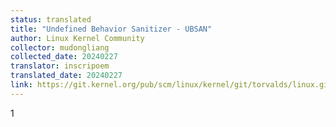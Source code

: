 ```yaml
---
status: translated
title: "Undefined Behavior Sanitizer - UBSAN"
author: Linux Kernel Community
collector: mudongliang
collected_date: 20240227
translator: inscripoem
translated_date: 20240227
link: https://git.kernel.org/pub/scm/linux/kernel/git/torvalds/linux.git/tree/Documentation/dev-tools/ubsan.rst
---
```

1
